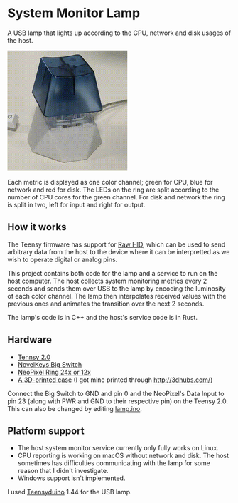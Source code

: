 # System Monitor Lamp
A USB lamp that lights up according to the CPU, network and disk usages of the host.

![The final result](lamp.gif)

Each metric is displayed as one color channel; green for CPU, blue for network and red for disk.
The LEDs on the ring are split according to the number of CPU cores for the green channel.
For disk and network the ring is split in two, left for input and right for output.

## How it works
The Teensy firmware has support for [Raw HID](https://www.pjrc.com/teensy/rawhid.html), which can be used to
send arbitrary data from the host to the device where it can be interpretted as we wish to operate
digital or analog pins.

This project contains both code for the lamp and a service to run on the host computer. The host collects
system monitoring metrics every 2 seconds and sends them over USB to the lamp by encoding the luminosity
of each color channel. The lamp then interpolates received values with the previous ones and animates the
transition over the next 2 seconds.

The lamp's code is in C++ and the host's service code is in Rust.

## Hardware

- [Tennsy 2.0](https://www.pjrc.com/store/teensy.html)
- [NovelKeys Big Switch](https://novelkeys.xyz/products/the-big-switch-series)
- [NeoPixel Ring 24x or 12x](https://www.adafruit.com/product/1586)
- [A 3D-printed case](https://www.thingiverse.com/thing:3305532) (I got mine printed through http://3dhubs.com/)

Connect the Big Switch to GND and pin 0 and the NeoPixel's Data Input to pin 23
(along with PWR and GND to their respective pin) on the Teensy 2.0.
This can also be changed by editing [lamp.ino](lamp/lamp.ino).

## Platform support

- The host system monitor service currently only fully works on Linux.
- CPU reporting is working on macOS without network and disk.
  The host sometimes has difficulties communicating with the lamp for some reason that I didn't investigate.
- Windows support isn't implemented.

I used [Teensyduino](https://www.pjrc.com/teensy/teensyduino.html) 1.44 for the USB lamp.
